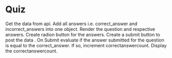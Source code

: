 # Quiz
Get the data from api.
Add all answers i.e. correct_answer and incorrect_answers into one object.
Render the question and respective answers.
Create radion button for the answers.
Create a submit button to post the data .
On Submit evaluate if the answer submitted for the question is equal to the correct_answer.
If so, increment correctanswercount.
Display the correctanswercount.
